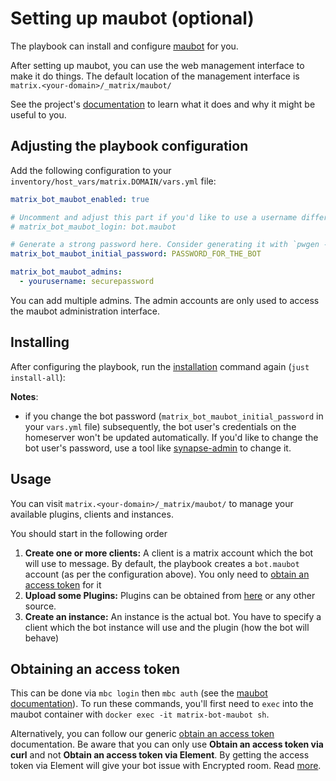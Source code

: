 # Setting up maubot (optional)

The playbook can install and configure [maubot](https://github.com/maubot/maubot) for you.

After setting up maubot, you can use the web management interface to make it do things.
The default location of the management interface is `matrix.<your-domain>/_matrix/maubot/`

See the project's [documentation](https://docs.mau.fi/maubot/usage/basic.html) to learn what it
does and why it might be useful to you.

## Adjusting the playbook configuration

Add the following configuration to your `inventory/host_vars/matrix.DOMAIN/vars.yml` file:

```yaml
matrix_bot_maubot_enabled: true

# Uncomment and adjust this part if you'd like to use a username different than the default
# matrix_bot_maubot_login: bot.maubot

# Generate a strong password here. Consider generating it with `pwgen -s 64 1`
matrix_bot_maubot_initial_password: PASSWORD_FOR_THE_BOT

matrix_bot_maubot_admins:
  - yourusername: securepassword
```

You can add multiple admins. The admin accounts are only used to access the maubot administration interface.


## Installing

After configuring the playbook, run the [installation](installing.md) command again (`just install-all`):

**Notes**:

- if you change the bot password (`matrix_bot_maubot_initial_password` in your `vars.yml` file) subsequently,
  the bot user's credentials on the homeserver won't be updated automatically.
  If you'd like to change the bot user's password, use a tool like [synapse-admin](configuring-playbook-synapse-admin.md) to change it.

## Usage

You can visit `matrix.<your-domain>/_matrix/maubot/` to manage your available plugins, clients and instances.

You should start in the following order
1. **Create one or more clients:** A client is a matrix account which the bot will use to message. By default, the playbook creates a `bot.maubot` account (as per the configuration above). You only need to [obtain an access token](#obtaining-an-access-token) for it
2. **Upload some Plugins:** Plugins can be obtained from [here](https://github.com/maubot/maubot#plugins) or any other source.
3. **Create an instance:** An instance is the actual bot. You have to specify a client which the bot instance will use 
and the plugin (how the bot will behave)

## Obtaining an access token

This can be done via `mbc login` then `mbc auth` (see the [maubot documentation](https://docs.mau.fi/maubot/usage/cli/auth.html)). To run these commands, you'll first need to `exec` into the maubot container with `docker exec -it matrix-bot-maubot sh`.

Alternatively, you can follow our generic [obtain an access token](obtaining-access-tokens.md) documentation. Be aware that you can only use **Obtain an access token via curl** and not **Obtain an access token via Element**. By getting the access token via Element will give your bot issue with Encrypted room. Read [more](https://docs.mau.fi/maubot/usage/basic.html#creating-clients).
